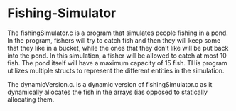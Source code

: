 # Fishing-Simulator

The fishingSimulator.c is a program that simulates people fishing in a pond. In the program, fishers will try to catch fish and then they will keep some that they like in a bucket, while the ones that they don’t like will be put back into the pond. In this simulation, a fisher will be allowed to catch at most 10 fish. The pond itself will have a maximum capacity of 15 fish. THis program utilizes multiple structs to represent the different entities in the simulation.

The dynamicVersion.c. is a dynamic version of fishingSimulator.c as it dynamically allocates the fish in the arrays (ias opposed to statically allocating them. 
